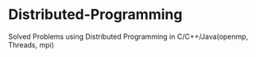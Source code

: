 # Distributed-Programming
Solved Problems using Distributed Programming in C/C++/Java(openmp, Threads, mpi)
